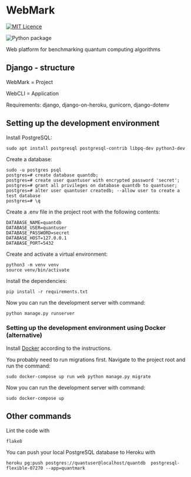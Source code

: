 # WebMark

[![MIT Licence](https://badges.frapsoft.com/os/mit/mit.png?v=103)](https://opensource.org/licenses/mit-license.php)

![Python package](https://github.com/ohtu2021-kvantti/WebMark/workflows/Python%20package/badge.svg)

Web platform for benchmarking quantum computing algorithms

## Django - structure

WebMark = Project

WebCLI = Application

Requirements: django, django-on-heroku, gunicorn, django-dotenv

## Setting up the development environment

Install PostgreSQL:

```
sudo apt install postgresql postgresql-contrib libpq-dev python3-dev
```

Create a database:
```
sudo -u postgres psql
postgres=# create database quantdb;
postgres=# create user quantuser with encrypted password 'secret';
postgres=# grant all privileges on database quantdb to quantuser;
postgres=# alter user quantuser createdb; --allow user to create a test database
postgres=# \q
```

Create a .env file in the project root with the following contents:
```
DATABASE_NAME=quantdb
DATABASE_USER=quantuser
DATABASE_PASSWORD=secret
DATABASE_HOST=127.0.0.1
DATABASE_PORT=5432
```

Create and activate a virtual environment:
```
python3 -m venv venv
source venv/bin/activate
```

Install the dependencies:
```
pip install -r requirements.txt
```

Now you can run the development server with command:
```
python manage.py runserver
```

### Setting up the development environment using Docker (alternative)

Install [Docker](https://docs.docker.com/engine/install/) according to the instructions.

You probably need to run migrations first. Navigate to the project root and
run the command:
```
sudo docker-compose up run web python manage.py migrate
```
Now you can run the development server with command:
```
sudo docker-compose up
```

## Other commands

Lint the code with
```
flake8
```

You can push your local PostgreSQL database to Heroku with
```
heroku pg:push postgres://quantuser@localhost/quantdb  postgresql-flexible-07270 --app=quantmark
```


